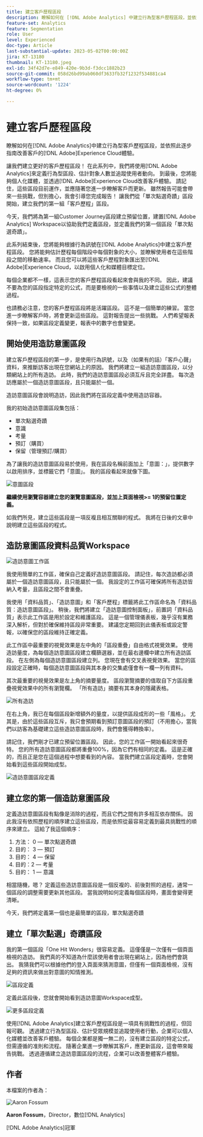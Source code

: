 ```yaml
---
title: 建立客戶歷程區段
description: 瞭解如何在 [!DNL Adobe Analytics] 中建立行為型客戶歷程區段，並依照此逐步指南改善客戶的 [!DNL Adobe] Experience Cloud體驗。
feature-set: Analytics
feature: Segmentation
role: User
level: Experienced
doc-type: Article
last-substantial-update: 2023-05-02T00:00:00Z
jira: KT-13180
thumbnail: KT-13180.jpeg
exl-id: 34f42d7e-e849-420e-9b3d-f3dcc1882b23
source-git-commit: 058d26bd99ab060df3633fb32f1232f534881ca4
workflow-type: tm+mt
source-wordcount: '1224'
ht-degree: 0%

---
```


# 建立客戶歷程區段

瞭解如何在[!DNL Adobe Analytics]中建立行為型客戶歷程區段，並依照此逐步指南改善客戶的[!DNL Adobe]Experience Cloud體驗。

讓我們建立更好的客戶歷程區段！ 在此系列中，我們將使用[!DNL Adobe Analytics]來定義行為型區段、估計對象人數並追蹤使用者動向。 到最後，您將能夠個人化媒體，並透過[!DNL Adobe]Experience Cloud改善客戶體驗。 請記住，這些區段目前運作，並應隨著您進一步瞭解客戶而更新。 雖然報告可能會帶來一些挑戰，但別擔心，我會引導您完成報告！ 讓我們從「單次點選奇蹟」區段開始，建立我們的第一組「客戶歷程」區段。

今天，我們將為第一組Customer Journey區段建立預留位置，建置[!DNL Adobe Analytics] Workspace以協助我們定義區段，並定義我們的第一個區段「單次點選奇蹟」。

此系列結束後，您將能夠根據行為訊號在[!DNL Adobe Analytics]中建立客戶歷程區段。 您將能夠估計歷程每個階段中每個對象的大小，並瞭解使用者在這些階段之間的移動速率。 而且您可以將這些客戶歷程對象匯出至[!DNL Adobe]Experience Cloud，以啟用個人化和媒體目標定位。

每個企業都不一樣，這表示您的客戶歷程區段看起來會與我的不同。 因此，建議不要為您的區段指定特定的公式，而是要檢視的一些事情以及建立這些公式的整體過程。

也請務必注意，您的客戶歷程區段將是活躍區段。 這不是一個簡單的練習。 當您進一步瞭解客戶時，將會更新這些區段。 這對報告提出一些挑戰。 人們希望報表保持一致，如果區段定義變更，報表中的數字也會變更。

## 開始使用造訪意圖區段

建立客戶歷程區段的第一步，是使用行為訊號，以及（如果有的話）「客戶心聲」資料，來推斷訪客出現在您網站上的原因。 我們將建立一組造訪意圖區段，以分類網站上的所有造訪。 此時，我們的造訪意圖區段必須互斥且完全詳盡。 每次造訪應屬於一個造訪意圖區段，且只能屬於一個。

造訪意圖區段會說明造訪，因此我們將在區段定義中使用造訪容器。

我的初始造訪意圖區段集包括：

* 單次點選奇蹟
* 意識
* 考量
* 預訂（購買）
* 保留（管理預訂/購買）

為了讓我的造訪意圖區段易於使用，我在區段名稱前面加上「意圖：」，提供數字以啟用排序，並標籤它們「意圖」。 我的區段看起來就像下圖。

![意圖區段](assets/intent-segments.png)

**繼續使用瀏覽容器建立您的瀏覽意圖區段，並加上頁面檢視>= 1的預留位置定義。**

如我們所見，建立這些區段是一項反複且相互關聯的程式。 我將在日後的文章中說明建立這些區段的程式。

## 造訪意圖區段資料品質Workspace

![造訪意圖工作區](assets/visit-intent-workspace.png)

我使用簡單的工作區，確保自己定義好造訪意圖區段。 請記住，每次造訪都必須屬於一個造訪意圖區段，且只能屬於一個。 我設定的工作區可確保將所有造訪皆納入考量，且區段之間不會重疊。

我使用「資料品質」、「造訪意圖」和「客戶歷程」標籤將此工作區命名為「資料品質：造訪意圖區段」。 稍後，我們將建立「造訪意圖控制面板」，前置詞「資料品質」表示此工作區是用於設定和維護區段。 這是一個管理儀表板，幾乎沒有業務深入解析，但對於確保維持區段非常重要。 建議您定期回到此儀表板或設定警報，以確保您的區段維持正確定義。

此工作區中最重要的視覺效果是左中角的「區段重疊」自由格式視覺效果。 使用造訪量度，為每個造訪意圖區段建立欄篩選器，並在最右邊欄中建立所有造訪區段。 在左側為每個造訪意圖區段建立列。 您現在會有交叉表視覺效果。 當您的區段設定正確時，每個造訪意圖區段與其本身的交集處僅會有一欄一列有資料。

其次最重要的視覺效果是左上角的摘要量度。 區段瀏覽摘要的值取自下方區段重疊視覺效果中的所有瀏覽欄。 「所有造訪」摘要有其本身的隱藏表格。

![所有造訪](assets/all-visits.png)

在右上角，我已在每個區段新增額外的量度，以提供區段成形的一些「風格」。 尤其是，由於這些區段互斥，我只會預期看到預訂意圖區段的預訂（不用擔心，當我們以訪客為基礎建立這些造訪意圖區段時，我們會獲得轉換率）。

請記住，我們剛才已建立預留位置區段。 因此，您的工作區一開始看起來很奇特。 您的所有造訪意圖區段都將重疊100%，因為它們有相同的定義。 這是正確的，而且正是您在這個過程中想要看到的內容。 當我們建立區段定義時，您會開始看到這些區段開始成型。

![造訪意圖區段定義](assets/visit-intent-segment-defs.png)

## 建立您的第一個造訪意圖區段

定義造訪意圖區段有點像是消除的過程，而且它們之間有許多相互依存關係。 因此我沒有依照歷程的順序建立這些區段，而是依照從最容易定義到最具挑戰性的順序來建立。 這給了我這個順序：

1. 方法： 0 — 單次點選奇蹟
1. 目的： 3 — 預訂
1. 目的： 4 — 保留
1. 目的：2 — 考量
1. 目的： 1 — 意識

相當隨機，嗯？ 定義這些造訪意圖區段是一個反複的、前後對照的過程，通常一個區段的調整需要更新其他區段。 當我說明如何定義每個區段時，畫面會變得更清晰。

今天，我們將定義第一個也是最簡單的區段，單次點選奇蹟

## 建立「單次點選」奇蹟區段

我的第一個區段「One Hit Wonders」很容易定義。 這僅僅是一次僅有一個頁面檢視的造訪。 我們真的不知道為什麼該使用者會出現在網站上，因為他們會跳出。 我猜我們可以根據他們的登入頁面來猜測意圖，但僅有一個頁面檢視，沒有足夠的資訊來做出對意圖的知情推測。

![區段定義](assets/segment-def.png)

定義此區段後，您就會開始看到造訪意圖Workspace成型。

![更多區段定義](assets/more-segment-defs.png)

使用[!DNL Adobe Analytics]建立客戶歷程區段是一項具有挑戰性的過程，但回報可觀。 透過建立行為型區段、估計受眾規模並追蹤使用者行動，企業可以個人化媒體並改善客戶體驗。 每個企業都是獨一無二的，沒有建立區段的特定公式，但需遵循的准則和流程。 隨著企業進一步瞭解其客戶，應更新區段，這會帶來報告挑戰。 透過遵循建立造訪意圖區段的流程，企業可以改善整體客戶體驗。

## 作者

本檔案的作者為：

![Aaron Fossum](assets/aaron-headshot.png)

**Aaron Fossum**，Director，數位[!DNL Analytics]

[!DNL Adobe Analytics]冠軍
